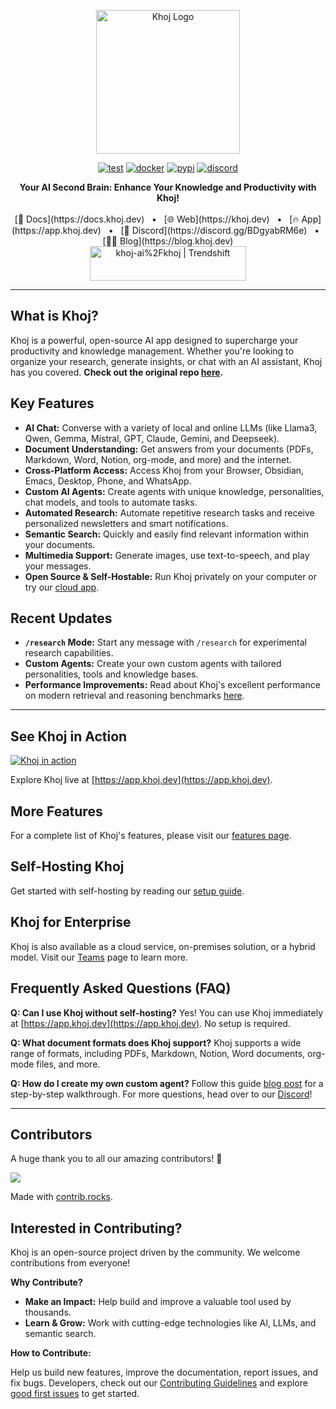 <p align="center">
  <img src="https://assets.khoj.dev/khoj-logo-sideways-1200x540.png" width="230" alt="Khoj Logo">
</p>

<div align="center">

[![test](https://github.com/khoj-ai/khoj/actions/workflows/test.yml/badge.svg)](https://github.com/khoj-ai/khoj/actions/workflows/test.yml)
[![docker](https://github.com/khoj-ai/khoj/actions/workflows/dockerize.yml/badge.svg)](https://github.com/khoj-ai/khoj/pkgs/container/khoj)
[![pypi](https://github.com/khoj-ai/khoj/actions/workflows/pypi.yml/badge.svg)](https://pypi.org/project/khoj/)
[![discord](https://img.shields.io/discord/1112065956647284756?style=plastic&label=discord)](https://discord.gg/BDgyabRM6e)

</div>

<div align="center">
  <b>Your AI Second Brain: Enhance Your Knowledge and Productivity with Khoj!</b>
</div>

<br />

<div align="center">
  [📑 Docs](https://docs.khoj.dev)
  <span>&nbsp;&nbsp;•&nbsp;&nbsp;</span>
  [🌐 Web](https://khoj.dev)
  <span>&nbsp;&nbsp;•&nbsp;&nbsp;</span>
  [🔥 App](https://app.khoj.dev)
  <span>&nbsp;&nbsp;•&nbsp;&nbsp;</span>
  [💬 Discord](https://discord.gg/BDgyabRM6e)
  <span>&nbsp;&nbsp;•&nbsp;&nbsp;</span>
  [✍🏽 Blog](https://blog.khoj.dev)
</div>

<div align="center">
  <a href="https://trendshift.io/repositories/10318" target="_blank">
    <img src="https://trendshift.io/api/badge/repositories/10318" alt="khoj-ai%2Fkhoj | Trendshift" style="width: 250px; height: 55px;" width="250" height="55"/>
  </a>
</div>

---

## What is Khoj?

Khoj is a powerful, open-source AI app designed to supercharge your productivity and knowledge management.  Whether you're looking to organize your research, generate insights, or chat with an AI assistant, Khoj has you covered.  **Check out the original repo [here](https://github.com/khoj-ai/khoj).**

## Key Features

*   **AI Chat:** Converse with a variety of local and online LLMs (like Llama3, Qwen, Gemma, Mistral, GPT, Claude, Gemini, and Deepseek).
*   **Document Understanding:** Get answers from your documents (PDFs, Markdown, Word, Notion, org-mode, and more) and the internet.
*   **Cross-Platform Access:** Access Khoj from your Browser, Obsidian, Emacs, Desktop, Phone, and WhatsApp.
*   **Custom AI Agents:** Create agents with unique knowledge, personalities, chat models, and tools to automate tasks.
*   **Automated Research:** Automate repetitive research tasks and receive personalized newsletters and smart notifications.
*   **Semantic Search:** Quickly and easily find relevant information within your documents.
*   **Multimedia Support:** Generate images, use text-to-speech, and play your messages.
*   **Open Source & Self-Hostable:** Run Khoj privately on your computer or try our [cloud app](https://app.khoj.dev).

## Recent Updates

*   **`/research` Mode:** Start any message with `/research` for experimental research capabilities.
*   **Custom Agents:**  Create your own custom agents with tailored personalities, tools and knowledge bases.
*   **Performance Improvements:**  Read about Khoj's excellent performance on modern retrieval and reasoning benchmarks [here](https://blog.khoj.dev/posts/evaluate-khoj-quality/).

---

## See Khoj in Action

[![Khoj in action](https://github.com/khoj-ai/khoj/blob/master/documentation/assets/img/quadratic_equation_khoj_web.gif?raw=true)](https://app.khoj.dev)

Explore Khoj live at [https://app.khoj.dev](https://app.khoj.dev).

## More Features

For a complete list of Khoj's features, please visit our [features page](https://docs.khoj.dev/category/features).

## Self-Hosting Khoj

Get started with self-hosting by reading our [setup guide](https://docs.khoj.dev/get-started/setup).

## Khoj for Enterprise

Khoj is also available as a cloud service, on-premises solution, or a hybrid model. Visit our [Teams](https://khoj.dev/teams) page to learn more.

## Frequently Asked Questions (FAQ)

**Q: Can I use Khoj without self-hosting?**
Yes! You can use Khoj immediately at [https://app.khoj.dev](https://app.khoj.dev). No setup is required.

**Q: What document formats does Khoj support?**
Khoj supports a wide range of formats, including PDFs, Markdown, Notion, Word documents, org-mode files, and more.

**Q: How do I create my own custom agent?**
Follow this guide [blog post](https://blog.khoj.dev/posts/create-agents-on-khoj/) for a step-by-step walkthrough.
For more questions, head over to our [Discord](https://discord.gg/BDgyabRM6e)!

---

## Contributors

A huge thank you to all our amazing contributors! 🎉

<a href="https://github.com/khoj-ai/khoj/graphs/contributors">
  <img src="https://contrib.rocks/image?repo=khoj-ai/khoj" />
</a>

Made with [contrib.rocks](https://contrib.rocks).

## Interested in Contributing?

Khoj is an open-source project driven by the community. We welcome contributions from everyone!

**Why Contribute?**

*   **Make an Impact:** Help build and improve a valuable tool used by thousands.
*   **Learn & Grow:** Work with cutting-edge technologies like AI, LLMs, and semantic search.

**How to Contribute:**

Help us build new features, improve the documentation, report issues, and fix bugs. Developers, check out our [Contributing Guidelines](https://docs.khoj.dev/contributing/development) and explore [good first issues](https://github.com/khoj-ai/khoj/contribute) to get started.